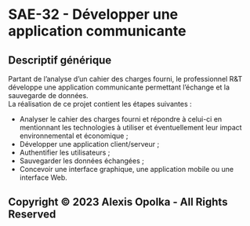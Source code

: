 # SAE-32 - Développer une application communicante

## Descriptif générique

Partant de l’analyse d’un cahier des charges fourni, le professionnel R&T développe une application communicante permettant l’échange et la sauvegarde de données.  
La réalisation de ce projet contient les étapes suivantes :

- Analyser le cahier des charges fourni et répondre à celui-ci en mentionnant les technologies à utiliser et éventuellement leur impact environnemental et économique ;
- Développer une application client/serveur ;
- Authentifier les utilisateurs ;
- Sauvegarder les données échangées ;
- Concevoir une interface graphique, une application mobile ou une interface Web.

## Copyright &copy; 2023 Alexis Opolka - All Rights Reserved
